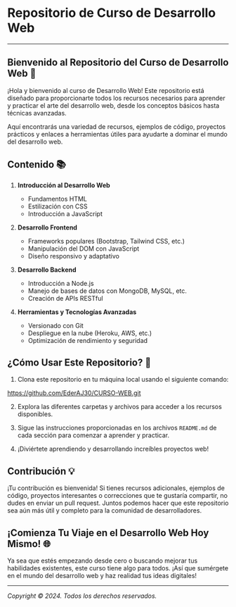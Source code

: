 # Repositorio de Curso de Desarrollo Web

---

## Bienvenido al Repositorio del Curso de Desarrollo Web 🌟

¡Hola y bienvenido al curso de Desarrollo Web! Este repositorio está diseñado para proporcionarte todos los recursos necesarios para aprender y practicar el arte del desarrollo web, desde los conceptos básicos hasta técnicas avanzadas.

Aquí encontrarás una variedad de recursos, ejemplos de código, proyectos prácticos y enlaces a herramientas útiles para ayudarte a dominar el mundo del desarrollo web.

## Contenido 📚

1. **Introducción al Desarrollo Web**
   - Fundamentos HTML
   - Estilización con CSS
   - Introducción a JavaScript

2. **Desarrollo Frontend**
   - Frameworks populares (Bootstrap, Tailwind CSS, etc.)
   - Manipulación del DOM con JavaScript
   - Diseño responsivo y adaptativo

3. **Desarrollo Backend**
   - Introducción a Node.js
   - Manejo de bases de datos con MongoDB, MySQL, etc.
   - Creación de APIs RESTful

4. **Herramientas y Tecnologías Avanzadas**
   - Versionado con Git
   - Despliegue en la nube (Heroku, AWS, etc.)
   - Optimización de rendimiento y seguridad

## ¿Cómo Usar Este Repositorio? 🚀

1. Clona este repositorio en tu máquina local usando el siguiente comando:

https://github.com/EderAJ30/CURSO-WEB.git

2. Explora las diferentes carpetas y archivos para acceder a los recursos disponibles.

3. Sigue las instrucciones proporcionadas en los archivos `README.md` de cada sección para comenzar a aprender y practicar.

4. ¡Diviértete aprendiendo y desarrollando increíbles proyectos web!

## Contribución 💡

¡Tu contribución es bienvenida! Si tienes recursos adicionales, ejemplos de código, proyectos interesantes o correcciones que te gustaría compartir, no dudes en enviar un pull request. Juntos podemos hacer que este repositorio sea aún más útil y completo para la comunidad de desarrolladores.

## ¡Comienza Tu Viaje en el Desarrollo Web Hoy Mismo! 🌐

Ya sea que estés empezando desde cero o buscando mejorar tus habilidades existentes, este curso tiene algo para todos. ¡Así que sumérgete en el mundo del desarrollo web y haz realidad tus ideas digitales!

---


*Copyright © 2024. Todos los derechos reservados.*
